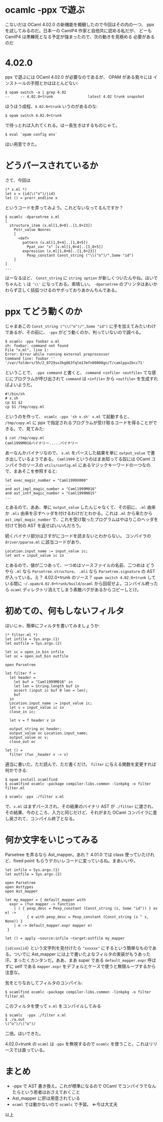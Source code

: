 ocamlc -ppx で遊ぶ
========================

こないだは OCaml 4.02.0 の新機能を概観したので今回はその内の一つ、
ppx を試してみるのだ。日本一の CamlP4 作家と自他共に認める私だが、
どーも CamlP4 は黒轢死となる予定が強まったので、次の動きを見極める
必要があるのだ

4.02.0
========================

ppx で遊ぶには OCaml 4.02.0 が必要なのであるが、 OPAM がある我々には
インストールの手間とかはほとんどない:

    $ opam switch -a | grep 4.02
    --     -- 4.02.0+trunk                latest 4.02 trunk snapshot

ほうほう成程、`4.02.0+trunk` いうのがあるのな:

    $ opam switch 4.02.0+trunk

で待っとれば入れてくれる。はー長生きはするものじゃて。

    $ eval `opam config env`

ほい用意できた。

どうパースされているか
========================

さて、今回は

    (* x.ml *)
    let x = {id|\(^o^)/|id}
    let () = prerr_endline x

というコードを弄ってみよう。これどないなってるんですか？

    $ ocamlc -dparsetree x.ml
    [
      structure_item (x.ml[1,0+0]..[1,0+23])
        Pstr_value Nonrec
        [
          <def>
            pattern (x.ml[1,0+4]..[1,0+5])
              Ppat_var "x" (x.ml[1,0+4]..[1,0+5])
            expression (x.ml[1,0+8]..[1,0+23])
              Pexp_constant Const_string ("\\(^o^)/",Some "id")
        ]
    ]
    ...

はーなるほど、 `Const_string` に `string option` が新しくついたんやね。ほいでちゃんと `\` は `'\\'` になっておる。素晴しい。 `-dparsetree` のプリンタはあいかわらず正しく括弧つけるのサボっておりあかんちんである。

ppx てどう動くのか
========================

じゃまあこの `Const_string ("\\(^o^)/",Some "id")` に手を加えてみたいわけであるが、その前に、 `-ppx` がどう動くのか、判っていないので調べる。

    $ ocamlc -ppx foobar x.ml
    sh: foobar: command not found
    File "x.ml", line 1:
    Error: Error while running external preprocessor
    Command line: foobar '' '/var/folders/5h/2_0729sx3kg863fqlm17mfn80000gn/T/camlppx2bcc71'

ということで、 `-ppx command` と書くと、 `command <infile> <outfile>` てな感じにプログラムが呼び出されて `command` は `<infile>` から `<outfile>` を生成すればよいようだ。

    #!/bin/sh
    # x.sh
    cp $1 $2
    cp $1 /tmp/copy.ml

というのを作って、 `ocamlc -ppx 'sh x.sh' x.ml` て起動すると、 `/tmp/copy.ml` に ppx で指定されるプログラムが受け取るコードを得ることができる。で、見てみた:

    $ cat /tmp/copy.ml 
    Caml1999M016バイナリー.....バイナリー

あーなんかバイナリなので、 `x.ml` をパースした結果を単に `output_value` で書き出しているようである。 `Caml1999` というのはまあ知ってる奴には OCaml コンパイラのソースの `utils/config.ml` にあるマジックキーワードの一つなので、まあそこを参照すると:

    let exec_magic_number = "Caml1999X008"
    ...
    and ast_impl_magic_number = "Caml1999M016"
    and ast_intf_magic_number = "Caml1999N015"
    ...

とあるので、ああ、単に `output_value` したんじゃなくて、その前に、`.ml` 由来か `.mli` 由来を示すヘッダを付けるわけだとわかる。これは `.ml` から来たから `ast_impl_magic_number` で、これを受け取ったプログラムはやはりこのヘッダを付けて別の AST を返せばいいんだろう。

続くバイナリ部分はさすがにコードを読まないとわからない。
コンパイラの `driver/pparse.ml` に該当コードがあり、

    Location.input_name := input_value ic;
    let ast = input_value ic in

とあるので、値が二つあって、一つめはソースファイルの名前、二つめは
どうやら `.ml` なら `Parsetree.structure`、 `.mli` なら `Parsetree.signature` 
の AST が入っている。え？ 4.02.0+trunk のソース？ `opam switch 4.02.0+trunk` している間に `~/.opam/4.02.0+trunk/build/ocaml` から回収せよ。コンパイル終ったら `ocaml` ディレクトリ消えてしまう素敵バグがあるからコピーしとけ。

初めての、何もしないフィルタ
==============================

ほいじゃ、簡単にフィルタを書いてみましょうか:

    (* filter.ml *)
    let infile = Sys.argv.(1)
    let outfile = Sys.argv.(2)
    
    let ic = open_in_bin infile
    let oc = open_out_bin outfile
    
    open Parsetree
    
    let filter f =
      let header = 
        let buf = "Caml1999M016" in
        let len = String.length buf in
        assert (input ic buf 0 len = len);
        buf
      in
      Location.input_name := input_value ic;
      let v = input_value ic in
      close_in ic;
    
      let v = f header v in
    
      output_string oc header;
      output_value oc Location.input_name;
      output_value oc v;
      close_out oc
      
    let () = 
      filter (fun _header v -> v)

適当に書いた。ただ読んで、ただ書くだけ。 `filter` に与える関数を変更すれば何かできる: 

    $ opam install ocamlfind
    $ ocamlfind ocamlc -package compiler-libs.common -linkpkg -o filter filter.ml

    $ ocamlc -ppx ./filter x.ml

で、`x.ml` はまずパースされ、その結果のバイナリ AST が `./filter` に渡され、その結果、今のところ、入力と同じだけど、それがまた OCaml コンパイラに差し戻されて、コンパイル終了となる。

何か文字をいじってみる
==============================

Parsetree を弄るなら Ast_mapper。あれ？ 4.01.0 では class 使っていたけれど、fixed point もらうデカいレコードに変っているね。まあいいや。

    let infile = Sys.argv.(1)
    let outfile = Sys.argv.(2)
    
    open Parsetree
    open Asttypes
    open Ast_mapper
    
    let my_mapper = { default_mapper with
      expr = (fun mapper -> function
        | ( { pexp_desc = Pexp_constant (Const_string (s, Some "id")) } as e) ->
              { e with pexp_desc = Pexp_constant (Const_string (s ^ s, None)) }
        | e -> default_mapper.expr mapper e)
     }
    
    let () = apply ~source:infile ~target:outfile my_mapper

`{id|xxx|id}` という文字列を見付けたら `"xxxxxx"` にするという簡単なものである。ついでに Ast_mapper には上で書いたよなフィルタの実装がもうあった汗。まったくカンタンだ。ああ、まあ super である `default_mapper.expr` 呼ばずに self である `mapper.expr` をデフォルとケースで使うと無限ループするから注意な。

気をとりなおしてフィルタのコンパイル:

    $ ocamlfind ocamlc -package compiler-libs.common -linkpkg -o filter filter.ml
      
このフィルタを使って `x.ml` をコンパイルしてみる

    $ ocamlc  -ppx ./filter x.ml  
    $ ./a.out
    \(^o^)/\(^o^)/

二倍。ほいできた。

4.02.0+trunk の `ocaml` は `-ppx` を無視するので `ocamlc` を使うこと。これはリリースでは直っている。

まとめ
===================================

* -ppx で AST 書き換え。これが標準になるので OCaml でコンパイラでなんたらという若者はおさえておくこと
* Ast_mapper に肝は用意されている
* `ocaml` では動かないので `ocamlc` で予習。 ⇐今は大丈夫

以上
        
